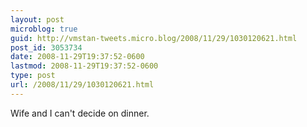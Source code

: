 ```yaml
---
layout: post
microblog: true
guid: http://vmstan-tweets.micro.blog/2008/11/29/1030120621.html
post_id: 3053734
date: 2008-11-29T19:37:52-0600
lastmod: 2008-11-29T19:37:52-0600
type: post
url: /2008/11/29/1030120621.html
---
```

Wife and I can't decide on dinner.
